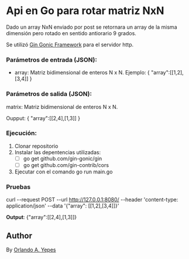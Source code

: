 
# Api en Go para rotar matriz NxN

  Dado un array NxN enviado por post se retornara un array de la misma dimensión pero rotado en sentido antiorario 9 grados.
  
  Se utilizó [Gin Gonic Framework](https://github.com/gin-gonic/gin) para el servidor http.

  
### Parámetros de entrada (JSON):
- array: Matriz bidimensional de enteros N x N.
Ejemplo:
{ "array":[[1,2],[3,4]] }
 
### Parámetros de salida (JSON):
matrix: Matriz bidimensional de enteros N x N.

Oupput: {  "array":[[2,4],[1,3]]  }
### Ejecución:
1. Clonar repositorio
2. Instalar las depentencias utilizadas:
	- [ ] go get github.com/gin-gonic/gin
	- [ ] go get github.com/gin-contrib/cors
3. Ejecutar con el comando go run main.go

### Pruebas
curl --request POST --url http://127.0.0.1:8080/ --header 'content-type: application/json' --data '{"array": [[1,2],[3,4]]}'

**Output**:  {"array":[[2,4],[1,3]]}
  
## Author
By [Orlando A. Yepes](https://www.linkedin.com/in/orlando-andr%C3%A9s-yepes-miquilena-9649544a/)
